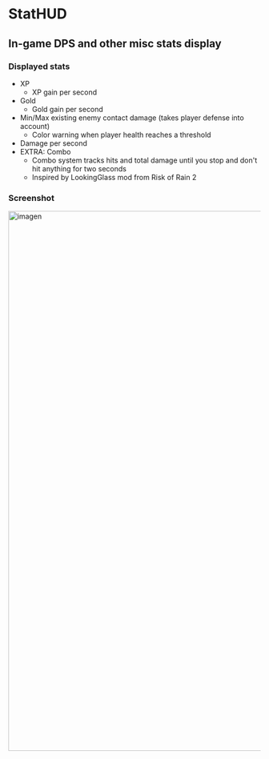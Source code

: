 # StatHUD
## In-game DPS and other misc stats display

### Displayed stats

- XP
  - XP gain per second
- Gold
  - Gold gain per second
- Min/Max existing enemy contact damage (takes player defense into account)
  - Color warning when player health reaches a threshold
- Damage per second
- EXTRA: Combo
  - Combo system tracks hits and total damage until you stop and don't hit anything for two seconds
  - Inspired by LookingGlass mod from Risk of Rain 2
 
### Screenshot
<img width="1919" height="1079" alt="imagen" src="https://github.com/user-attachments/assets/2d3dc240-be2c-4d8e-a59f-7a41d0ae6ca5" />
